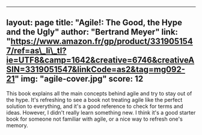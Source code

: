 
---
layout: page
title: "Agile!: The Good, the Hype and the Ugly"
author: "Bertrand Meyer"
link: "https://www.amazon.fr/gp/product/3319051547/ref=as\_li\_tl?ie=UTF8&camp=1642&creative=6746&creativeASIN=3319051547&linkCode=as2&tag=mg092-21"
img: "agile-cover.jpg"
score: 12
---

This book explains all the main concepts behind agile and try to stay out of the hype. It's refreshing to see a book not treating agile like the perfect solution to everything, and it's a good reference to check for terms and ideas. However,  I didn't really learn something new. I think it's a good starter book for someone not familiar with agile, or a nice way to refresh one's memory.